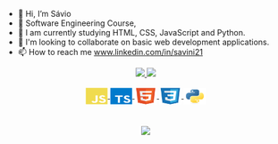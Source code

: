 - 👋 Hi, I’m Sávio
- 👀 Software Engineering Course,
- 🌱 I am currently studying HTML, CSS, JavaScript and Python.
- 💞️ I'm looking to collaborate on basic web development applications.
- 📫 How to reach me www.linkedin.com/in/savini21

<div align="center"><div align="center">
  <a href="https://github.com/savini0">
  <img height="180em" src="https://github-readme-stats.vercel.app/api?username=savini0&show_icons=false&theme=dark&include_all_commits=false&count_private=true"/>
  <img height="180em" src="https://github-readme-stats.vercel.app/api/top-langs/?username=savini0&layout=compact&langs_count=7&theme=dark"/>
</div>
<div style="display: inline_block"><br>
  <img align="center" alt="Savio-Js" height="30" width="40" src="https://raw.githubusercontent.com/devicons/devicon/master/icons/javascript/javascript-plain.svg">
  <img align="center" alt="Savio-Ts" height="30" width="40" src="https://raw.githubusercontent.com/devicons/devicon/master/icons/typescript/typescript-plain.svg">
  <img align="center" alt="Savio-HTML" height="30" width="40" src="https://raw.githubusercontent.com/devicons/devicon/master/icons/html5/html5-original.svg">
  <img align="center" alt="Savio-CSS" height="30" width="40" src="https://raw.githubusercontent.com/devicons/devicon/master/icons/css3/css3-original.svg">
  <img align="center" alt="Savio-Python" height="30" width="40" src="https://raw.githubusercontent.com/devicons/devicon/master/icons/python/python-original.svg">
</div>
  
#

  <div> 
  <a href="https://www.linkedin.com/in/savini21" target="_blank"><img src="https://img.shields.io/badge/-LinkedIn-%230077B5?style=for-the-badge&logo=linkedin&logoColor=white" target="_blank"></a> 
 
